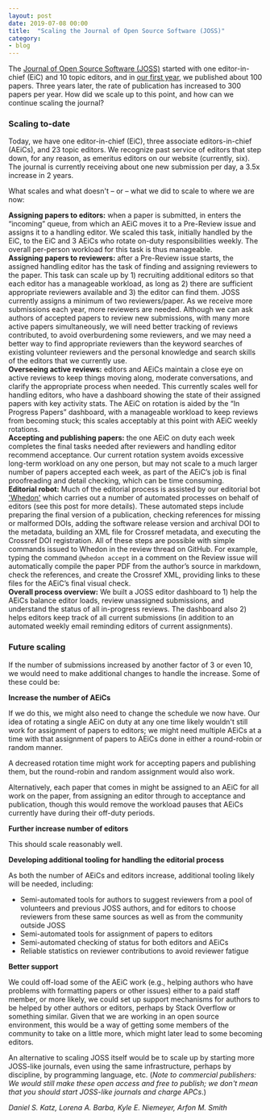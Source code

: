 ```yaml
---
layout: post
date: 2019-07-08 00:00
title:  "Scaling the Journal of Open Source Software (JOSS)"
category:
- blog
---
```



The [Journal of Open Source Software (JOSS)](https://joss.theoj.org/) started with one editor-in-chief (EiC) and 10 topic editors, and in [our first year](https://doi.org/10.7717/peerj-cs.147), we published about 100 papers. Three years later, the rate of publication has increased to 300 papers per year. How did we scale up to this point, and how can we continue scaling the journal?

### Scaling to-date

Today, we have one editor-in-chief (EiC), three associate editors-in-chief (AEiCs), and 23 topic editors. We recognize past service of editors that step down, for any reason, as emeritus editors on our website (currently, six). The journal is currently receiving about one new submission per day, a 3.5x increase in 2 years.

What scales and what doesn't – or – what we did to scale to where we are now:

**Assigning papers to editors:** when a paper is submitted, in enters the “incoming” queue, from which an AEiC moves it to a Pre-Review issue and assigns it to a handling editor. We scaled this task, initially handled by the EiC, to the EiC and 3 AEiCs who rotate on-duty responsibilities weekly. The overall per-person workload for this task is thus manageable.  
**Assigning papers to reviewers:** after a Pre-Review issue starts, the assigned handling editor has the task of finding and assigning reviewers to the paper. This task can scale up by 1) recruiting additional editors so that each editor has a manageable workload, as long as 2) there are sufficient appropriate reviewers available and 3) the editor can find them. JOSS currently assigns a minimum of two reviewers/paper. As we receive more submissions each year, more reviewers are needed. Although we can ask authors of accepted papers to review new submissions, with many more active papers simultaneously, we will need better tracking of reviews contributed, to avoid overburdening some reviewers, and we may need a better way to find appropriate reviewers than the keyword searches of existing volunteer reviewers and the personal knowledge and search skills of the editors that we currently use.  
**Overseeing active reviews:** editors and AEiCs maintain a close eye on active reviews to keep things moving along, moderate conversations, and clarify the appropriate process when needed. This currently scales well for handling editors, who have a dashboard showing the state of their assigned papers with key activity stats. The AEiC on rotation is aided by the “In Progress Papers” dashboard, with a manageable workload to keep reviews from becoming stuck; this scales acceptably at this point with AEiC weekly rotations.  
**Accepting and publishing papers:** the one AEiC on duty each week completes the final tasks needed after
reviewers and handling editor recommend acceptance. Our current rotation system avoids excessive long-term
workload on any one person, but may not scale to a much larger number of papers accepted each week, as part of the AEiC’s job is final proofreading and detail checking, which can be time consuming.  
**Editorial robot:** Much of the editorial process is assisted by our editorial bot ['Whedon'](https://www.arfon.org/chatops-driven-publishing) which carries out a number of automated processes on behalf of editors (see this post for more details). These automated steps include preparing the final version of a publication, checking references for missing or malformed DOIs, adding the software release version and archival DOI to the metadata, building an XML file for Crossref metadata, and executing the Crossref DOI registration. All of these steps are possible with simple commands issued to Whedon in the review thread on GitHub. For example, typing the command `@whedon accept` in a comment on the Review issue will automatically compile the paper PDF from the author’s source in markdown, check the references, and create the Crossref XML, providing links to these files for the AEiC’s final visual check.  
**Overall process overview:** We built a JOSS editor dashboard to 1) help the AEiCs balance editor loads, review unassigned submissions, and understand the status of all in-progress reviews. The dashboard also 2) helps editors keep track of all current submissions (in addition to an automated weekly email reminding editors of current assignments).

### Future scaling

If the number of submissions increased by another factor of 3 or even 10, we would need to make additional changes to
handle the increase.  Some of these could be:

**Increase the number of AEiCs**

If we do this, we might also need to change the schedule we now have. Our idea of rotating a single AEiC on duty at any one time likely wouldn't still work for assignment of papers to editors; we might need multiple AEiCs at a time with that assignment of papers to AEiCs done in either a round-robin or random manner.

A decreased rotation time might work for accepting papers and publishing them, but the round-robin and random assignment would also work.

Alternatively, each paper that comes in might be assigned to an AEiC for all work on the paper, from assigning an editor through to acceptance and publication, though this would remove the workload pauses that AEiCs currently have during their off-duty periods.

**Further increase number of editors**

This should scale reasonably well.

**Developing additional tooling for handling the editorial process**

As both the number of AEiCs and editors increase, additional tooling likely will be needed, including:

- Semi-automated tools for authors to suggest reviewers from a pool of volunteers and previous JOSS authors, and for editors to choose reviewers from these same sources as well as from the community outside JOSS
- Semi-automated tools for assignment of papers to editors
- Semi-automated checking of status for both editors and AEiCs
- Reliable statistics on reviewer contributions to avoid reviewer fatigue

**Better support**

We could off-load some of the AEiC work (e.g., helping authors who have problems with formatting papers or other issues) either to a paid staff member, or more likely, we could set up support mechanisms for authors to be helped by other authors or editors, perhaps by Stack Overflow or something similar. Given that we are
working in an open source environment, this would be a way of getting some members of the community to take on a little more, which might later lead to some becoming editors.

An alternative to scaling JOSS itself would be to scale up by starting more JOSS-like journals, even using the same infrastructure, perhaps by discipline, by programming language, etc. (*Note to commercial publishers: We would still make these open access and free to publish; we don't mean that you should start JOSS-like journals and charge APCs*.)

_Daniel S. Katz, Lorena A. Barba, Kyle E. Niemeyer, Arfon M. Smith_
